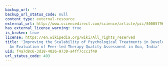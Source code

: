 ```yaml
---
backup_url: ''
backup_url_status_code: null
content_type: external-resource
external_url: http://www.sciencedirect.com/science/article/pii/S000579671400093X
has_external_license_warning: true
is_broken: true
license: https://en.wikipedia.org/wiki/All_rights_reserved
title: 'Improving the Scalability of Psychological Treatments in Developing Countries:
  An Evaluation of Peer-led Therapy Quality Assessment in Goa, India'
uid: f4a7d8c6-3d18-4026-9730-a4ff7ccc1f49
url_status_code: 403
---
```

